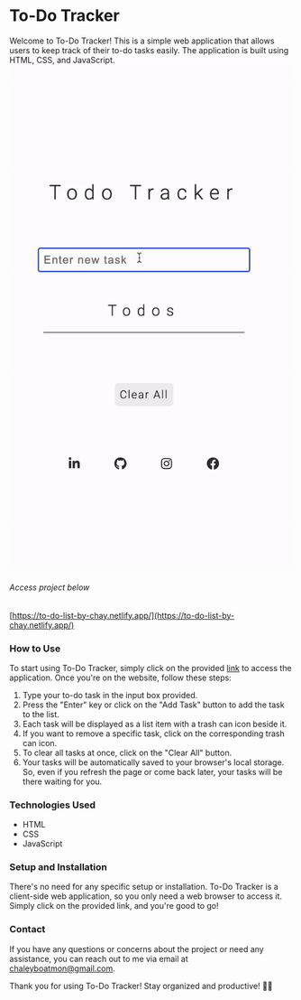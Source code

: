 # To-Do Tracker
Welcome to To-Do Tracker! This is a simple web application that allows users to keep track of their to-do tasks easily. The application is built using HTML, CSS, and JavaScript.
![](assets/app.gif)

###### Access project below
[https://to-do-list-by-chay.netlify.app/](https://to-do-list-by-chay.netlify.app/)

### How to Use
To start using To-Do Tracker, simply click on the provided [link](https://to-do-list-by-chay.netlify.app/) to access the application. Once you're on the website, follow these steps:

1. Type your to-do task in the input box provided.
2. Press the "Enter" key or click on the "Add Task" button to add the task to the list.
3. Each task will be displayed as a list item with a trash can icon beside it.
4. If you want to remove a specific task, click on the corresponding trash can icon.
5. To clear all tasks at once, click on the "Clear All" button.
6. Your tasks will be automatically saved to your browser's local storage. So, even if you refresh the page or come back later, your tasks will be there waiting for you.

### Technologies Used
- HTML
- CSS
- JavaScript

### Setup and Installation
There's no need for any specific setup or installation. To-Do Tracker is a client-side web application, so you only need a web browser to access it. Simply click on the provided link, and you're good to go!

### Contact
If you have any questions or concerns about the project or need any assistance, you can reach out to me via email at chaleyboatmon@gmail.com.

Thank you for using To-Do Tracker! Stay organized and productive! 📝✅